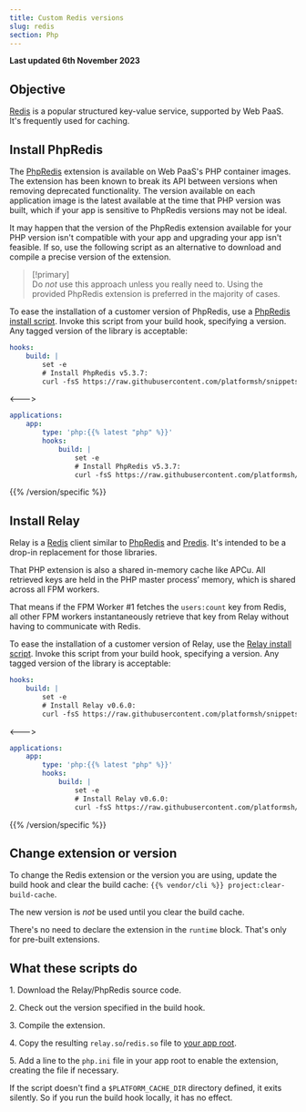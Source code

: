 ```yaml
---
title: Custom Redis versions
slug: redis
section: Php
---
```


**Last updated 6th November 2023**



## Objective  

[Redis](../../add-services/redis.md) is a popular structured key-value service, supported by Web PaaS.
It's frequently used for caching.

## Install PhpRedis

The [PhpRedis](https://github.com/phpredis/phpredis) extension is available on Web PaaS's PHP container images.
The extension has been known to break its API between versions when removing deprecated functionality.
The version available on each application image is the latest available at the time that PHP version was built,
which if your app is sensitive to PhpRedis versions may not be ideal.

It may happen that the version of the PhpRedis extension available for your PHP version
isn't compatible with your app and upgrading your app isn't feasible.
If so, use the following script as an alternative to download and compile a precise version of the extension.

> [!primary]  
> Do *not* use this approach unless you really need to.
> Using the provided PhpRedis extension is preferred in the majority of cases.
> 

To ease the installation of a customer version of PhpRedis, use a [PhpRedis install script](https://github.com/platformsh/snippets/blob/main/src/install-phpredis.sh).
Invoke this script from your build hook, specifying a version.
Any tagged version of the library is acceptable:


```yaml {configFile="app"}
hooks:
    build: |
        set -e
        # Install PhpRedis v5.3.7:
        curl -fsS https://raw.githubusercontent.com/platformsh/snippets/main/src/install-phpredis.sh | { bash /dev/fd/3 5.3.7 ; } 3<&0
```
<--->
```yaml {configFile="app"}
applications:
    app:
        type: 'php:{{% latest "php" %}}'
        hooks:
            build: |
                set -e
                # Install PhpRedis v5.3.7:
                curl -fsS https://raw.githubusercontent.com/platformsh/snippets/main/src/install-phpredis.sh | { bash /dev/fd/3 5.3.7 ; } 3<&0
```
{{% /version/specific %}}

## Install Relay

Relay is a [Redis](../../add-services/redis.md) client
similar to [PhpRedis](https://github.com/phpredis/phpredis) and
[Predis](https://github.com/predis/predis).
It's intended to be a drop-in replacement for those libraries.

That PHP extension is also a shared in-memory cache like APCu. All retrieved keys are held in the PHP master process’ memory, which is shared across all FPM workers.

That means if the FPM Worker #1 fetches the `users:count` key from Redis,
all other FPM workers instantaneously retrieve that key from Relay without having to communicate with Redis.

To ease the installation of a customer version of Relay, use the [Relay install script](https://github.com/platformsh/snippets/blob/main/src/install-relay.sh).
Invoke this script from your build hook, specifying a version.
Any tagged version of the library is acceptable:


```yaml {configFile="app"}
hooks:
    build: |
        set -e
        # Install Relay v0.6.0:
        curl -fsS https://raw.githubusercontent.com/platformsh/snippets/main/src/install-relay.sh | { bash /dev/fd/3 v0.6.0 ; } 3<&0
```
<--->
```yaml {configFile="app"}
applications:
    app:
        type: 'php:{{% latest "php" %}}'
        hooks:
            build: |
                set -e
                # Install Relay v0.6.0:
                curl -fsS https://raw.githubusercontent.com/platformsh/snippets/main/src/install-relay.sh | { bash /dev/fd/3 v0.6.0 ; } 3<&0
```
{{% /version/specific %}}

## Change extension or version

To change the Redis extension or the version you are using, update the build hook and clear the build cache: `{{% vendor/cli %}} project:clear-build-cache`.

The new version is *not* be used until you clear the build cache.

There's no need to declare the extension in the `runtime` block.
That's only for pre-built extensions.

## What these scripts do

1\. Download the Relay/PhpRedis source code.

2\. Check out the version specified in the build hook.

3\. Compile the extension.

4\. Copy the resulting `relay.so`/`redis.so` file to [your app root](../../create-apps/app-reference.md#root-directory).

5\. Add a line to the `php.ini` file in your app root to enable the extension, creating the file if necessary.


If the script doesn't find a `$PLATFORM_CACHE_DIR` directory defined, it exits silently.
So if you run the build hook locally, it has no effect.
